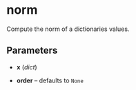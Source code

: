 # norm

Compute the norm of a dictionaries values.



## Parameters

- **x** (*dict*)

- **order** – defaults to `None`




